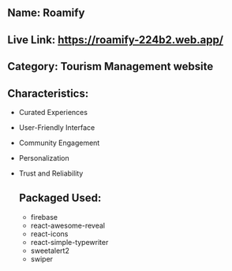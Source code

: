## Name: Roamify
## Live Link: https://roamify-224b2.web.app/
## Category: Tourism Management website

  ## Characteristics:
- Curated Experiences
- User-Friendly Interface
- Community Engagement
- Personalization
- Trust and Reliability

  ## Packaged Used:
  - firebase
  - react-awesome-reveal
  - react-icons
  - react-simple-typewriter
  - sweetalert2
  - swiper
